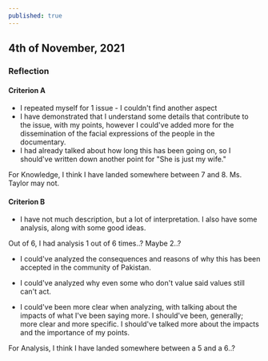 ```yaml
---
published: true
---
```

## 4th of November, 2021

### Reflection

#### Criterion A

- I repeated myself for 1 issue - I couldn't find another aspect
- I have demonstrated that I understand some details that contribute to the issue, with my points, however I could've added more for the dissemination of the facial expressions of the people in the documentary.
- I had already talked about how long this has been going on, so I should've written down another point for "She is just my wife."

For Knowledge, I think I have landed somewhere between 7 and 8. Ms. Taylor may not.

#### Criterion B

- I have not much description, but a lot of interpretation. I also have some analysis, along with some good ideas.

Out of 6, I had analysis 1 out of 6 times..? Maybe 2..?

- I could've analyzed the consequences and reasons of why this has been accepted in the community of Pakistan.

- I could've analyzed why even some who don't value said values still can't act.

- I could've been more clear when analyzing, with talking about the impacts of what I've been saying more. I should've been, generally; more clear and more specific. I should've talked more about the impacts and the importance of my points.

For Analysis, I think I have landed somewhere between a 5 and a 6..?